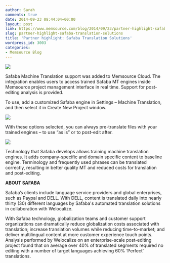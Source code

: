 ```yaml
---
author: Sarah
comments: true
date: 2014-09-23 08:44:04+00:00
layout: post
link: https://www.memsource.com/blog/2014/09/23/partner-highlight-safaba-translation-solutions/
slug: partner-highlight-safaba-translation-solutions
title: 'Partner highlight: Safaba Translation Solutions'
wordpress_id: 3003
categories:
- Memsource Blog
---
```


[![](/wp-content/uploads/2014/09/safaba_logo-version-1024x410.png)](http://www.safaba.com/)

Safaba Machine Translation support was added to Memsource Cloud. The integration enables users to access trained Safaba MT engines inside Memsource project management interface in real time. Support for post-editing analysis is provided.<!-- more -->

To use, add a customized Safaba engine in Settings – Machine Translation, and then select it in Create New Project window.

[![](/wp-content/uploads/2014/09/safaba1.png)](/wp-content/uploads/2014/09/safaba1.png)

With these options selected, you can always pre-translate files with your trained engines – to use “as is” or to post-edit after.

[![](/wp-content/uploads/2014/09/2.png)](/wp-content/uploads/2014/09/2.png)

Technology that Safaba develops allows training machine translation engines. It adds company-specific and domain specific content to baseline engine. Terminology and frequently used phrases can be translated correctly, resulting in better quality MT and reduced costs for translation and post-editing.



**ABOUT SAFABA**

Safaba’s clients include language service providers and global enterprises, such as Paypal and DELL. With DELL, content is translated daily into nearly thirty (30) different languages by Safaba's automated translation solutions in collaboration with Welocalize.

With Safaba technology, globalization teams and customer support organizations can dramatically reduce globalization costs associated with translation; increase translation volumes while reducing time-to-market; and deliver multilingual content at more customer experience touch points. Analysis performed by Welocalize on an enterprise-scale post-editing project found that on average over 40% of translated segments required no editing with a number of target languages achieving 60% ‘Perfect’ translations.

